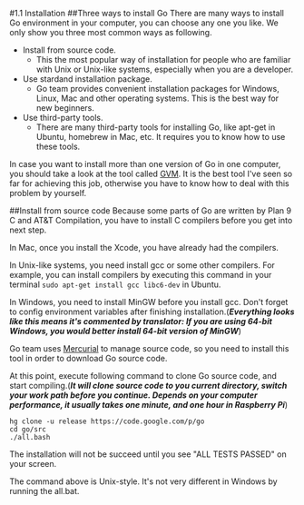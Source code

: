 #1.1 Installation
##Three ways to install Go
There are many ways to install Go environment in your computer, you can choose any one you like. We only show you three most common ways as following.

- Install from source code.
	- This the most popular way of installation for people who are familiar with Unix or Unix-like systems, especially when you are a developer.
- Use stardand installation package.
	- Go team provides convenient installation packages for Windows, Linux, Mac and other operating systems. This is the best way for new beginners.
- Use third-party tools.
	- There are many third-party tools for installing Go, like apt-get in Ubuntu, homebrew in Mac, etc. It requires you to know how to use these tools.
	
In case you want to install more than one version of Go in one computer, you should take a look at the tool called [GVM](https://github.com/moovweb/gvm). It is the best tool I've seen so far for achieving this job, otherwise you have to know how to deal with this problem by yourself.

##Install from source code
Because some parts of Go are written by Plan 9 C and AT&T Compilation, you have to install C compilers before you get into next step.

In Mac, once you install the Xcode, you have already had the compilers.

In Unix-like systems, you need install gcc or some other compilers. For example, you can install compilers by executing this command in your terminal `sudo apt-get install gcc libc6-dev` in Ubuntu.

In Windows, you need to install MinGW before you install gcc. Don't forget to config environment variables after finishing installation.(***Everything looks like this means it's commented by translator: If you are using 64-bit Windows, you would better install 64-bit version of MinGW***)

Go team uses [Mercurial](http://mercurial.selenic.com/downloads/) to manage source code, so you need to install this tool in order to download Go source code.

At this point, execute following command to clone Go source code, and start compiling.(***It will clone source code to you current directory, switch your work path before you continue. Depends on your computer performance, it usually takes one minute, and one hour in Raspberry Pi***)

	hg clone -u release https://code.google.com/p/go
	cd go/src
	./all.bash 
	
The installation will not be succeed until you see "ALL TESTS PASSED" on your screen.

The command above is Unix-style. It's not very different in Windows by running the all.bat.

